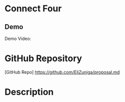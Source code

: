 # **Connect Four**

## **Demo**
  Demo Video:

# **GitHub Repository**
[GitHub Repo] https://github.com/EliZuniga/proposal.md

# Description
